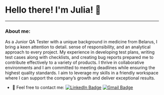 # Hello there! I'm Julia! 🌸

---

### About me:

As a Junior QA Tester with a unique background in medicine from Belarus, I bring a keen attention to detail. sense of responsibility, and an analytical approach to every project. My experience in developing test plans, writing test cases along with checklists, and creating bug reports prepared me to contribute effectively to a variety of products. I thrive in collaborative environments and I am committed to meeting deadlines while ensuring the highest quality standards. I aim to leverage my skills in a friendly workspace where I can support the company’s growth and deliver exceptional results.



- 💌 Feel free to contact me: [![LinkedIn Badge](https://img.shields.io/badge/-blue?style=flat&logo=LinkedIn&logoColor=white)](https://www.linkedin.com/in/julia-bulavko-85b054322/)
    [![Gmail Badge](https://img.shields.io/badge/-Gmail-red?style=flat&logo=Gmail&logoColor=white)](mailto:julieee2405@gmail.com)
